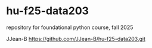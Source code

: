 # hu-f25-data203
repository for foundational python course, fall 2025

JJean-B
https://github.com/JJean-B/hu-f25-data203.git
